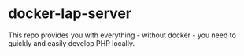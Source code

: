 # docker-lap-server
This repo provides you with everything - without docker - you need to quickly and easily develop PHP locally.

